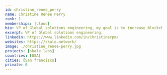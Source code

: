 ```yaml
---
id: christine_renee_perry
name: Christine Renee Perry
rank: 1
memberships: [cloud]
bio: VP of Global solutions engineering, my goal is to increase blockchain usability, through scalability solutions that aim to simplify the integration of blockchain into real world applications.
excerpt: VP of Global solutions engineering.
linkedin: https://www.linkedin.com/in/christinerpm/
websites: https://skale.network/
image: ./christine_renee-perry.jpg
projects: [skale_labs]
countries: [USA]
cities: [San francisco]
private: 0
---
```

